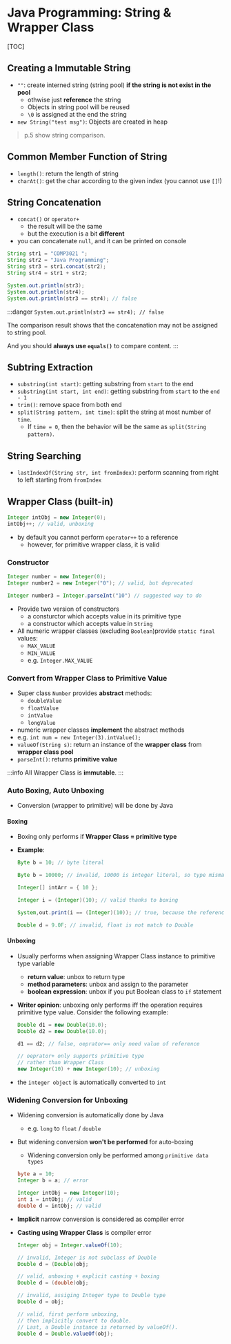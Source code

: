 # Java Programming: String & Wrapper Class

[TOC]

## Creating a Immutable String
* `""`: create interned string (string pool) **if the string is not exist in the pool**
  * othwise just **reference** the string
  * Objects in string pool will be reused
  * `\0` is assigned at the end the string
* `new String("test msg")`: Objects are created in heap

> p.5 show string comparison.


## Common Member Function of String
* `length()`: return the length of string
* `charAt()`: get the char according to the given index (you cannot use `[]`!)

## String Concatenation

* `concat()` or `operator+`
  * the result will be the same
  * but the execution is a bit **different**
* you can concatenate `null`, and it can be printed on console


```java
String str1 = "COMP3021 ";
String str2 = "Java Programming";
String str3 = str1.concat(str2);
String str4 = str1 + str2;

System.out.println(str3);
System.out.println(str4);
System.out.println(str3 == str4); // false
```

:::danger
`System.out.println(str3 == str4); // false`

The comparison result shows that the concatenation may not be assigned to string pool.

And you should **always use `equals()`** to compare content.
:::

## Subtring Extraction

* `substring(int start)`: getting substring from `start` to the end
* `substring(int start, int end)`: getting substring from `start` to the `end - 1`
* `trim()`: remove space from both end
* `split(String pattern, int time)`: split the string at most number of `time`.
  * If `time = 0`, then the behavior will be the same as `split(String pattern)`.



## String Searching

* `lastIndexOf(String str, int fromIndex)`: perform scanning from right to left starting from `fromIndex`


## Wrapper Class (built-in)

```java
Integer intObj = new Integer(0);
intObj++; // valid, unboxing
```

* by default you cannot perform `operator++` to a reference
  * however, for primitive wrapper class, it is valid


### Constructor

```java
Integer number = new Integer(0);
Integer number2 = new Integer("0"); // valid, but deprecated

Integer number3 = Integer.parseInt("10") // suggested way to do
```

* Provide two version of constructors
  * a consturctor which accepts value in its primitive type
  * a constructor which accepts value in `String` 
* All numeric wrapper classes (excluding `Boolean`)provide `static final` values:
  * `MAX_VALUE`
  * `MIN_VALUE`
  * e.g. `Integer.MAX_VALUE`

### Convert from Wrapper Class to Primitive Value

* Super class `Number` provides **abstract** methods:
  * `doubleValue`
  * `floatValue`
  * `intValue`
  * `longValue`
* numeric wrapper classes **implement** the abstract methods
* e.g. `int num = new Integer(3).intValue();`
* `valueOf(String s)`: return an instance of the **wrapper class** from **wrapper class pool**
* `parseInt()`: returns **primitive value** 

:::info
All Wrapper Class is **immutable**.
:::

### Auto Boxing, Auto Unboxing

* Conversion (wrapper to primitive) will be done by Java

#### Boxing

* Boxing only performs if **Wrapper Class = primitive type**

* **Example**: 
  ```java
  Byte b = 10; // byte literal
  ```

  ```java
  Byte b = 10000; // invalid, 10000 is integer literal, so type mismatch
  ```

  ```java
  Integer[] intArr = { 10 };
  ```
  
  ```java
  Integer i = (Integer)(10); // valid thanks to boxing
  
  System,out.print(i == (Integer)(10)); // true, because the reference is the same
  ```

  ```java
  Double d = 9.0F; // invalid, float is not match to Double
  ```

#### Unboxing

* Usually performs when assigning Wrapper Class instance to primitive type variable
  * **return value**: unbox to return type
  * **method parameters**: unbox and assign to the parameter
  * **boolean expression**: unbox if you put Boolean class to `if` statement
* **Writer opinion**: unboxing only performs iff the operation requires primitive type value. Consider the following example:
  ```java
  Double d1 = new Double(10.0);
  Double d2 = new Double(10.0);
  
  d1 == d2; // false, oeprator== only need value of reference
  ```
  
  ```java
  // oeprator+ only supports primitive type
  // rather than Wrapper Class
  new Integer(10) + new Integer(10); // unboxing
  ```

* the `integer object` is automatically converted to `int`



### Widening Conversion for Unboxing

* Widening conversion is automatically done by Java
  * e.g. `long` to `float` / `double`
* But widening conversion **won't be performed** for auto-boxing
  * Widening conversion only be performed among `primitive data types`
  ```java
  byte a = 10;
  Integer b = a; // error
  ```
  
    ```java
    Integer intObj = new Integer(10);
    int i = intObj; // valid
    double d = intObj; // valid
  ```
* **Implicit** narrow conversion is considered as compiler error
* **Casting using Wrapper Class** is compiler error
  ```java
  Integer obj = Integer.valueOf(10);
  
  // invalid, Integer is not subclass of Double
  Double d = (Double)obj;
  
  // valid, unboxing + explicit casting + boxing
  Double d = (double)obj;
  
  // invalid, assiging Integer type to Double type
  Double d = obj; 
  
  // valid, first perform unboxing,
  // then implicitly convert to double.
  // Last, a Double instance is returned by valueOf().
  Double d = Double.valueOf(obj);
  ```

